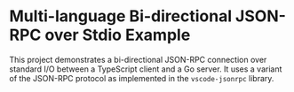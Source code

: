 # Multi-language Bi-directional JSON-RPC over Stdio Example

This project demonstrates a bi-directional JSON-RPC connection over standard I/O between a TypeScript client and a Go server. It uses a variant of the JSON-RPC protocol as implemented in the `vscode-jsonrpc` library.
